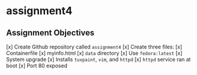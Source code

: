 # assignment4

## Assignment Objectives

[x] Create Github repository called `assignment4`
[x] Create three files:
[x] Containerfile
[x] myinfo.html
[x] `data` directory
[x] Use `fedora:latest`
[x] System upgrade
[x] Installs `tuxpaint`, `vim`, and `httpd`
[x] `httpd` service ran at boot
[x] Port 80 exposed
